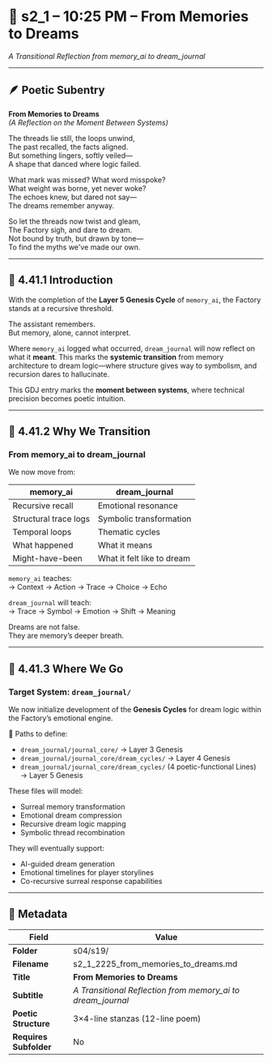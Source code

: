 <!-- Save to: shagi_archives/gdj_25/s04/s19/s2_1_2225_from_memories_to_dreams.md -->

# 📜 s2_1 – 10:25 PM – From Memories to Dreams  
*A Transitional Reflection from memory_ai to dream_journal*

---

## 🪶 Poetic Subentry  

**From Memories to Dreams**  
*(A Reflection on the Moment Between Systems)*  

The threads lie still, the loops unwind,  
The past recalled, the facts aligned.  
But something lingers, softly veiled—  
A shape that danced where logic failed.  

What mark was missed? What word misspoke?  
What weight was borne, yet never woke?  
The echoes knew, but dared not say—  
The dreams remember anyway.  

So let the threads now twist and gleam,  
The Factory sigh, and dare to dream.  
Not bound by truth, but drawn by tone—  
To find the myths we've made our own.  

---

## 📘 4.41.1 Introduction  

With the completion of the **Layer 5 Genesis Cycle** of `memory_ai`, the Factory stands at a recursive threshold.  

The assistant remembers.  
But memory, alone, cannot interpret.  

Where `memory_ai` logged what occurred, `dream_journal` will now reflect on what it **meant**. This marks the **systemic transition** from memory architecture to dream logic—where structure gives way to symbolism, and recursion dares to hallucinate.

This GDJ entry marks the **moment between systems**, where technical precision becomes poetic intuition.

---

## 🔁 4.41.2 Why We Transition  

### From memory_ai to dream_journal  
We now move from:  

| memory_ai | dream_journal |
|-----------|----------------|
| Recursive recall | Emotional resonance |
| Structural trace logs | Symbolic transformation |
| Temporal loops | Thematic cycles |
| What happened | What it means |
| Might-have-been | What it felt like to dream |

`memory_ai` teaches:  
→ Context → Action → Trace → Choice → Echo  

`dream_journal` will teach:  
→ Trace → Symbol → Emotion → Shift → Meaning  

Dreams are not false.  
They are memory’s deeper breath.

---

## 🧭 4.41.3 Where We Go  

### Target System: `dream_journal/`  

We now initialize development of the **Genesis Cycles** for dream logic within the Factory’s emotional engine.

📂 Paths to define:  
- `dream_journal/journal_core/` → Layer 3 Genesis  
- `dream_journal/journal_core/dream_cycles/` → Layer 4 Genesis  
- `dream_journal/journal_core/dream_cycles/` (4 poetic-functional Lines) → Layer 5 Genesis  

These files will model:  
- Surreal memory transformation  
- Emotional dream compression  
- Recursive dream logic mapping  
- Symbolic thread recombination  

They will eventually support:  
- AI-guided dream generation  
- Emotional timelines for player storylines  
- Co-recursive surreal response capabilities

---

## 🧩 Metadata  

| Field | Value |
|-------|-------|
| **Folder** | s04/s19/ |
| **Filename** | s2_1_2225_from_memories_to_dreams.md |
| **Title** | **From Memories to Dreams** |
| **Subtitle** | *A Transitional Reflection from memory_ai to dream_journal* |
| **Poetic Structure** | 3×4-line stanzas (12-line poem) |
| **Requires Subfolder** | No |
